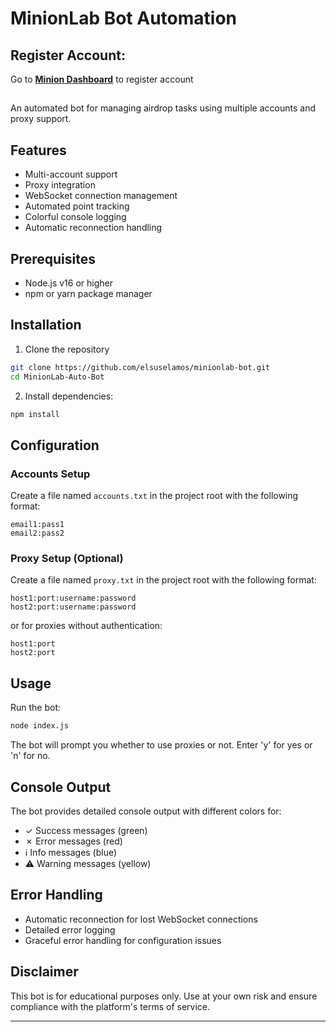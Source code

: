 
# MinionLab Bot Automation
## Register Account:
Go to [**Minion Dashboard**](https://app.minionlab.ai/?referralCode=dsFkJhkQ) to register account
##
An automated bot for managing airdrop tasks using multiple accounts and proxy support.

## Features
- Multi-account support
- Proxy integration
- WebSocket connection management
- Automated point tracking
- Colorful console logging
- Automatic reconnection handling

## Prerequisites
- Node.js v16 or higher
- npm or yarn package manager

## Installation
1. Clone the repository
```bash
git clone https://github.com/elsuselamos/minionlab-bot.git
cd MinionLab-Auto-Bot
```
2. Install dependencies:
```bash
npm install
```

## Configuration

### Accounts Setup
Create a file named `accounts.txt` in the project root with the following format:
```
email1:pass1
email2:pass2
```

### Proxy Setup (Optional)
Create a file named `proxy.txt` in the project root with the following format:
```
host1:port:username:password
host2:port:username:password
```
or for proxies without authentication:
```
host1:port
host2:port
```

## Usage
Run the bot:
```bash
node index.js
```

The bot will prompt you whether to use proxies or not. Enter 'y' for yes or 'n' for no.

## Console Output
The bot provides detailed console output with different colors for:
- ✓ Success messages (green)
- ✗ Error messages (red)
- ℹ Info messages (blue)
- ⚠ Warning messages (yellow)

## Error Handling
- Automatic reconnection for lost WebSocket connections
- Detailed error logging
- Graceful error handling for configuration issues

## Disclaimer
This bot is for educational purposes only. Use at your own risk and ensure compliance with the platform's terms of service.

---
